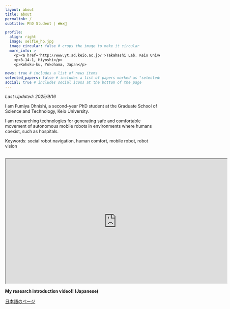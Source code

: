 ```yaml
---
layout: about
title: about
permalink: /
subtitle: PhD Student | 👪x🤖

profile:
  align: right
  image: selfie_hp.jpg
  image_circular: false # crops the image to make it circular
  more_info: >
    <p><a href='http://www.yt.sd.keio.ac.jp/'>Takahashi Lab. Keio University</a></p>
    <p>3-14-1, Hiyoshi</p>
    <p>Kohoku-ku, Yokohama, Japan</p>

news: true # includes a list of news items
selected_papers: false # includes a list of papers marked as "selected={true}"
social: true # includes social icons at the bottom of the page
---
```

*Last Updated: 2025/9/16*

I am Fumiya Ohnishi, a second-year PhD student at the Graduate School of Science and Technology, Keio University.

I am researching technologies for generating safe and comfortable movement of autonomous mobile robots in environments where humans coexist, such as hospitals.

Keywords: social robot navigation, human comfort, mobile robot, robot vision

<br/>

<div>
<iframe width="720" height="405" src="https://www.youtube.com/embed/-hURH_mYYmw"></iframe>
</div>

**My research introduction video!! (Japanese)**

<a href="ja" class="fancy-button">日本語のページ</a>

<br/>
